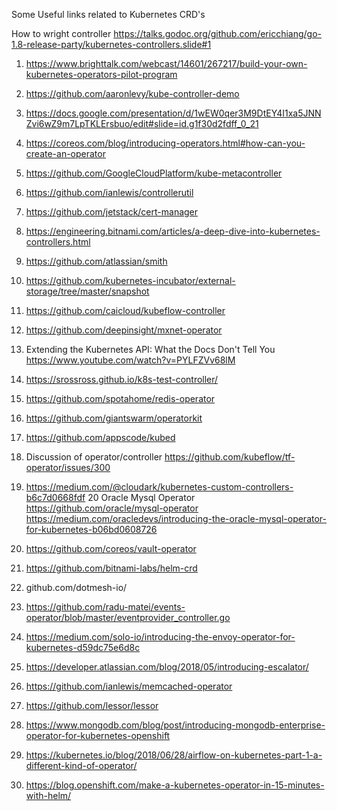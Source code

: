 Some Useful links related to Kubernetes CRD's

How to wright controller
https://talks.godoc.org/github.com/ericchiang/go-1.8-release-party/kubernetes-controllers.slide#1

1. https://www.brighttalk.com/webcast/14601/267217/build-your-own-kubernetes-operators-pilot-program
2. https://github.com/aaronlevy/kube-controller-demo
3. https://docs.google.com/presentation/d/1wEW0qer3M9DtEY4I1xa5JNNZvi6wZ9m7LpTKLErsbuo/edit#slide=id.g1f30d2fdff_0_21
4. https://coreos.com/blog/introducing-operators.html#how-can-you-create-an-operator
5. https://github.com/GoogleCloudPlatform/kube-metacontroller
6. https://github.com/ianlewis/controllerutil
7. https://github.com/jetstack/cert-manager
8. https://engineering.bitnami.com/articles/a-deep-dive-into-kubernetes-controllers.html
9. https://github.com/atlassian/smith
10. https://github.com/kubernetes-incubator/external-storage/tree/master/snapshot
11. https://github.com/caicloud/kubeflow-controller
12. https://github.com/deepinsight/mxnet-operator
13. Extending the Kubernetes API: What the Docs Don't Tell You
    https://www.youtube.com/watch?v=PYLFZVv68lM
14. https://srossross.github.io/k8s-test-controller/  
15. https://github.com/spotahome/redis-operator
16. https://github.com/giantswarm/operatorkit
17. https://github.com/appscode/kubed
18. Discussion of operator/controller https://github.com/kubeflow/tf-operator/issues/300
19. https://medium.com/@cloudark/kubernetes-custom-controllers-b6c7d0668fdf
20 Oracle Mysql Operator https://github.com/oracle/mysql-operator
https://medium.com/oracledevs/introducing-the-oracle-mysql-operator-for-kubernetes-b06bd0608726
21. https://github.com/coreos/vault-operator
22. https://github.com/bitnami-labs/helm-crd
23. github.com/dotmesh-io/
24. https://github.com/radu-matei/events-operator/blob/master/eventprovider_controller.go
25. https://medium.com/solo-io/introducing-the-envoy-operator-for-kubernetes-d59dc75e6d8c
26. https://developer.atlassian.com/blog/2018/05/introducing-escalator/
27. https://github.com/ianlewis/memcached-operator
28. https://github.com/lessor/lessor
29. https://www.mongodb.com/blog/post/introducing-mongodb-enterprise-operator-for-kubernetes-openshift


30. https://kubernetes.io/blog/2018/06/28/airflow-on-kubernetes-part-1-a-different-kind-of-operator/
31. https://blog.openshift.com/make-a-kubernetes-operator-in-15-minutes-with-helm/
